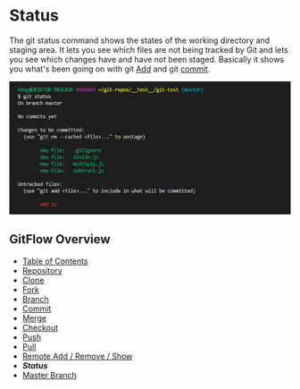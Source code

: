 # Status
The git status command shows the states of the working directory and staging area. It lets you see which files are not being tracked by Git and lets you see which changes have and have not been staged. Basically it shows you what's been going on with git [Add](./RemoteAddRemoveShow.md) and git [commit](./Commits.md).

![Git-Status](Assets/GitStatusExample.png)

## GitFlow Overview
* [Table of Contents](./README.MD)
* [Repository](./Repository.md)
* [Clone](./Clones.md)
* [Fork](./Forks.md)
* [Branch](./Branches.md)
* [Commit](./Commits.md)
* [Merge](./Merges.md)
* [Checkout](./Checkout.md)
* [Push](./Push.md)
* [Pull](./Pull.md) 
* [Remote Add / Remove / Show](./RemoteAddRemoveShow.md)
* _**Status**_
* [Master Branch](MasterBranch.md)
